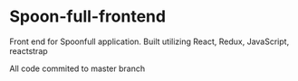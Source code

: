 # Spoon-full-frontend
Front end for Spoonfull application. Built utilizing React, Redux, JavaScript, reactstrap

All code commited to master branch
